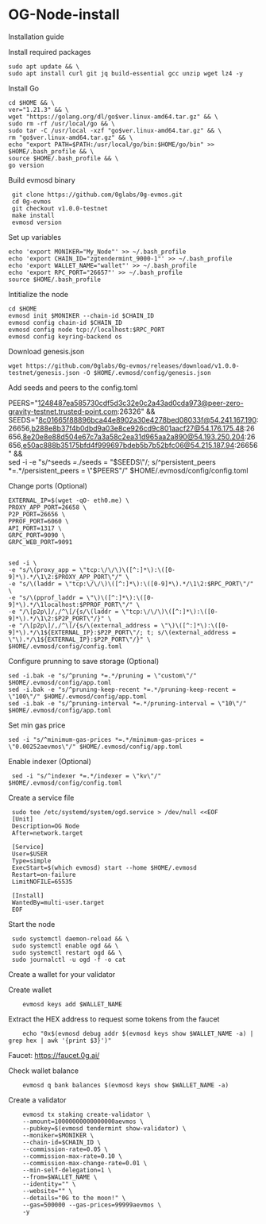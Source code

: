 # OG-Node-install

Installation guide


Install required packages

    sudo apt update && \
    sudo apt install curl git jq build-essential gcc unzip wget lz4 -y

Install Go

    cd $HOME && \
    ver="1.21.3" && \
    wget "https://golang.org/dl/go$ver.linux-amd64.tar.gz" && \
    sudo rm -rf /usr/local/go && \
    sudo tar -C /usr/local -xzf "go$ver.linux-amd64.tar.gz" && \
    rm "go$ver.linux-amd64.tar.gz" && \
    echo "export PATH=$PATH:/usr/local/go/bin:$HOME/go/bin" >> $HOME/.bash_profile && \
    source $HOME/.bash_profile && \
    go version

 Build evmosd binary

     git clone https://github.com/0glabs/0g-evmos.git
     cd 0g-evmos
     git checkout v1.0.0-testnet
     make install
     evmosd version

 Set up variables

    echo 'export MONIKER="My_Node"' >> ~/.bash_profile
    echo 'export CHAIN_ID="zgtendermint_9000-1"' >> ~/.bash_profile
    echo 'export WALLET_NAME="wallet"' >> ~/.bash_profile
    echo 'export RPC_PORT="26657"' >> ~/.bash_profile
    source $HOME/.bash_profile

Intitialize the node

    cd $HOME
    evmosd init $MONIKER --chain-id $CHAIN_ID
    evmosd config chain-id $CHAIN_ID
    evmosd config node tcp://localhost:$RPC_PORT
    evmosd config keyring-backend os

Download genesis.json

    wget https://github.com/0glabs/0g-evmos/releases/download/v1.0.0-testnet/genesis.json -O $HOME/.evmosd/config/genesis.json

Add seeds and peers to the config.toml

PEERS="1248487ea585730cdf5d3c32e0c2a43ad0cda973@peer-zero-gravity-testnet.trusted-point.com:26326" && \
    SEEDS="8c01665f88896bca44e8902a30e4278bed08033f@54.241.167.190:26656,b288e8b37f4b0dbd9a03e8ce926cd9c801aacf27@54.176.175.48:26656,8e20e8e88d504e67c7a3a58c2ea31d965aa2a890@54.193.250.204:26656,e50ac888b35175bfd4f999697bdeb5b7b52bfc06@54.215.187.94:26656" && \
sed -i -e "s/^seeds *=.*/seeds = \"$SEEDS\"/; s/^persistent_peers *=.*/persistent_peers = \"$PEERS\"/" $HOME/.evmosd/config/config.toml

Change ports (Optional)

    EXTERNAL_IP=$(wget -qO- eth0.me) \
    PROXY_APP_PORT=26658 \
    P2P_PORT=26656 \
    PPROF_PORT=6060 \
    API_PORT=1317 \
    GRPC_PORT=9090 \
    GRPC_WEB_PORT=9091

        
    sed -i \
    -e "s/\(proxy_app = \"tcp:\/\/\)\([^:]*\):\([0-9]*\).*/\1\2:$PROXY_APP_PORT\"/" \
    -e "s/\(laddr = \"tcp:\/\/\)\([^:]*\):\([0-9]*\).*/\1\2:$RPC_PORT\"/" \
    -e "s/\(pprof_laddr = \"\)\([^:]*\):\([0-9]*\).*/\1localhost:$PPROF_PORT\"/" \
    -e "/\[p2p\]/,/^\[/{s/\(laddr = \"tcp:\/\/\)\([^:]*\):\([0-9]*\).*/\1\2:$P2P_PORT\"/}" \
    -e "/\[p2p\]/,/^\[/{s/\(external_address = \"\)\([^:]*\):\([0-9]*\).*/\1${EXTERNAL_IP}:$P2P_PORT\"/; t; s/\(external_address = \"\).*/\1${EXTERNAL_IP}:$P2P_PORT\"/}" \
    $HOME/.evmosd/config/config.toml    

Configure prunning to save storage (Optional)

    sed -i.bak -e "s/^pruning *=.*/pruning = \"custom\"/" $HOME/.evmosd/config/app.toml
    sed -i.bak -e "s/^pruning-keep-recent *=.*/pruning-keep-recent = \"100\"/" $HOME/.evmosd/config/app.toml
    sed -i.bak -e "s/^pruning-interval *=.*/pruning-interval = \"10\"/" $HOME/.evmosd/config/app.toml

Set min gas price

    sed -i "s/^minimum-gas-prices *=.*/minimum-gas-prices = \"0.00252aevmos\"/" $HOME/.evmosd/config/app.toml

 Enable indexer (Optional)

     sed -i "s/^indexer *=.*/indexer = \"kv\"/" $HOME/.evmosd/config/config.toml

 Create a service file

     sudo tee /etc/systemd/system/ogd.service > /dev/null <<EOF
     [Unit]
     Description=OG Node
     After=network.target
     
     [Service]
     User=$USER
     Type=simple
     ExecStart=$(which evmosd) start --home $HOME/.evmosd
     Restart=on-failure
     LimitNOFILE=65535
     
     [Install]
     WantedBy=multi-user.target
     EOF

 Start the node

     sudo systemctl daemon-reload && \
     sudo systemctl enable ogd && \
     sudo systemctl restart ogd && \
     sudo journalctl -u ogd -f -o cat


Create a wallet for your validator

Create wallet

        evmosd keys add $WALLET_NAME

Extract the HEX address to request some tokens from the faucet

        echo "0x$(evmosd debug addr $(evmosd keys show $WALLET_NAME -a) | grep hex | awk '{print $3}')"

Faucet:  https://faucet.0g.ai/

Check wallet balance

        evmosd q bank balances $(evmosd keys show $WALLET_NAME -a) 

Create a validator

        evmosd tx staking create-validator \
        --amount=10000000000000000aevmos \
        --pubkey=$(evmosd tendermint show-validator) \
        --moniker=$MONIKER \
        --chain-id=$CHAIN_ID \
        --commission-rate=0.05 \
        --commission-max-rate=0.10 \
        --commission-max-change-rate=0.01 \
        --min-self-delegation=1 \
        --from=$WALLET_NAME \
        --identity="" \
        --website="" \
        --details="0G to the moon!" \
        --gas=500000 --gas-prices=99999aevmos \
        -y

                
       
